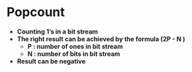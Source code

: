 # Popcount

* **Counting 1’s in a bit stream**
* **The right result can be achieved by the formula (2P - N )**
  * **P : number of ones in bit stream**
  * **N : number of bits in bit stream**
* **Result can be negative**
